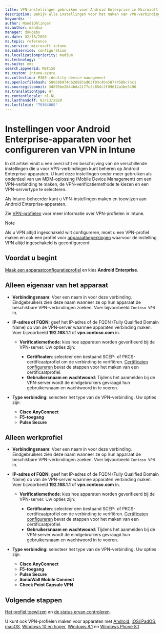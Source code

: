 ```yaml
---
title: VPN-instellingen gebruiken voor Android Enterprise in Microsoft Intune - Azure | Microsoft Docs
description: Bekijk alle instellingen voor het maken van VPN-verbindingen op Android Enterprise-apparaten in Microsoft Intune. Voer de verbindingsnaam, het IP-adres of de FQDN van de VPN-server in, kies de gewenste gebruikersverificatie en kies verbindingstypen voor Citrix, SonicWall, Check Point Capsule en Pulse Secure.
keywords: ''
author: MandiOhlinger
ms.author: mandia
manager: dougeby
ms.date: 02/18/2020
ms.topic: reference
ms.service: microsoft-intune
ms.subservice: configuration
ms.localizationpriority: medium
ms.technology: ''
ms.suite: ems
search.appverid: MET150
ms.custom: intune-azure
ms.collection: M365-identity-device-management
ms.openlocfilehash: 58069b074db2d885ad63f03c4ba5877458bc7bc1
ms.sourcegitcommit: 3d895be2844bda2177c2c85dc2f09612a1be5490
ms.translationtype: HT
ms.contentlocale: nl-NL
ms.lasthandoff: 03/13/2020
ms.locfileid: "79364068"
---
```

# <a name="android-enterprise-device-settings-to-configure-vpn-in-intune"></a>Instellingen voor Android Enterprise-apparaten voor het configureren van VPN in Intune

In dit artikel vindt u een overzicht en beschrijving van de verschillende instellingen die u voor VPN-verbindingen kunt beheren op Android Enterprise-apparaten. U kunt deze instellingen onder meer gebruiken als onderdeel van uw MDM-oplossing (Mobile Device Management) om een VPN-verbinding te maken, de VPN-verificatiemethode te kiezen en een VPN-servertype te selecteren.

Als Intune-beheerder kunt u VPN-instellingen maken en toewijzen aan Android Enterprise-apparaten. 

Zie [VPN-profielen](vpn-settings-configure.md) voor meer informatie over VPN-profielen in Intune.

> [!NOTE]
> Als u VPN altijd ingeschakeld wilt configureren, moet u een VPN-profiel maken en ook een profiel voor [apparaatbeperkingen](device-restrictions-android-for-work.md#connectivity) waarvoor de instelling VPN altijd ingeschakeld is geconfigureerd.

## <a name="before-you-begin"></a>Voordat u begint

[Maak een apparaatconfiguratieprofiel](vpn-settings-configure.md#create-a-device-profile) en kies **Android Enterprise**.

## <a name="device-owner-only"></a>Alleen eigenaar van het apparaat

- **Verbindingsnaam**: Voer een naam in voor deze verbinding. Eindgebruikers zien deze naam wanneer ze op hun apparaat de beschikbare VPN-verbindingen zoeken. Voer bijvoorbeeld `Contoso VPN` in.
- **IP-adres of FQDN**: geef het IP-adres of de FQDN (Fully Qualified Domain Name) op van de VPN-server waarmee apparaten verbinding maken. Voer bijvoorbeeld **192.168.1.1** of **vpn.contoso.com** in.

  - **Verificatiemethode**: kies hoe apparaten worden geverifieerd bij de VPN-server. Uw opties zijn:
  
    - **Certificaten**: selecteer een bestaand SCEP- of PKCS-certificaatprofiel om de verbinding te verifiëren. [Certificaten configureren](../protect/certificates-configure.md) bevat de stappen voor het maken van een certificaatprofiel.
    - **Gebruikersnaam en wachtwoord**: Tijdens het aanmelden bij de VPN-server wordt de eindgebruikers gevraagd hun gebruikersnaam en wachtwoord in te voeren.

- **Type verbinding**: selecteer het type van de VPN-verbinding. Uw opties zijn:

  - **Cisco AnyConnect**
  - **F5-toegang**
  - **Pulse Secure**

## <a name="work-profile-only"></a>Alleen werkprofiel

- **Verbindingsnaam**: Voer een naam in voor deze verbinding. Eindgebruikers zien deze naam wanneer ze op hun apparaat de beschikbare VPN-verbindingen zoeken. Voer bijvoorbeeld `Contoso VPN` in.
- **IP-adres of FQDN**: geef het IP-adres of de FQDN (Fully Qualified Domain Name) op van de VPN-server waarmee apparaten verbinding maken. Voer bijvoorbeeld **192.168.1.1** of **vpn.contoso.com** in.

  - **Verificatiemethode**: kies hoe apparaten worden geverifieerd bij de VPN-server. Uw opties zijn:
  
    - **Certificaten**: selecteer een bestaand SCEP- of PKCS-certificaatprofiel om de verbinding te verifiëren. [Certificaten configureren](../protect/certificates-configure.md) bevat de stappen voor het maken van een certificaatprofiel.
    - **Gebruikersnaam en wachtwoord**: Tijdens het aanmelden bij de VPN-server wordt de eindgebruikers gevraagd hun gebruikersnaam en wachtwoord in te voeren.

- **Type verbinding**: selecteer het type van de VPN-verbinding. Uw opties zijn:

  - **Cisco AnyConnect**
  - **F5-toegang**
  - **Pulse Secure**
  - **SonicWall Mobile Connect**
  - **Check Point Capsule VPN**

## <a name="next-steps"></a>Volgende stappen

[Het profiel toewijzen](device-profile-assign.md) en [de status ervan controleren](device-profile-monitor.md).

U kunt ook VPN-profielen maken voor apparaten met [Android](vpn-settings-android.md), [iOS/iPadOS](vpn-settings-ios.md), [macOS](vpn-settings-macos.md), [Windows 10 en hoger](vpn-settings-windows-10.md), [Windows 8.1](vpn-settings-windows-8-1.md) en [Windows Phone 8.1](vpn-settings-windows-phone-8-1.md).
